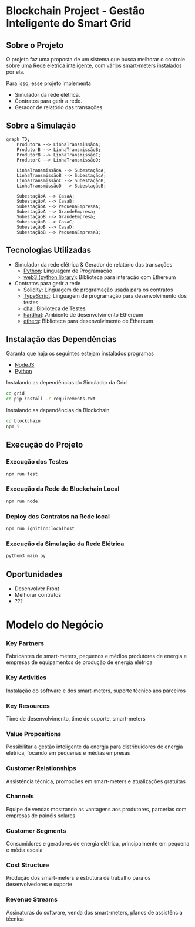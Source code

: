 # Blockchain Project - Gestão Inteligente do Smart Grid

## Sobre o Projeto

O projeto faz uma proposta de um sistema que busca melhorar o controle sobre uma [Rede elétrica inteligente](https://pt.wikipedia.org/wiki/Rede_el%C3%A9trica_inteligente), com vários [smart-meters](https://en.wikipedia.org/wiki/Smart_meter) instalados por ela.

Para isso, esse projeto implementa

- Simulador da rede elétrica.
- Contratos para gerir a rede.
- Gerador de relatório das transações.

## Sobre a Simulação

```mermaid
graph TD;
    ProdutorA --> LinhaTransmissãoA;
    ProdutorB --> LinhaTransmissãoB;
    ProdutorB --> LinhaTransmissãoC;
    ProdutorC --> LinhaTransmissãoD;

    LinhaTransmissãoA --> SubestaçãoA;
    LinhaTransmissãoB --> SubestaçãoA;
    LinhaTransmissãoC --> SubestaçãoB;
    LinhaTransmissãoD --> SubestaçãoB;

    SubestaçãoA --> CasaA;
    SubestaçãoA --> CasaB;
    SubestaçãoA --> PequenaEmpresaA;
    SubestaçãoA --> GrandeEmpresa;
    SubestaçãoB --> GrandeEmpresa;
    SubestaçãoB --> CasaC;
    SubestaçãoB --> CasaD;
    SubestaçãoB --> PequenaEmpresaB;
```

## Tecnologias Utilizadas

- Simulador da rede elétrica & Gerador de relatório das transações
  - [Python](): Linguagem de Programação
  - [web3 (python library)](): Biblioteca para interação com Ethereum
- Contratos para gerir a rede
  - [Solidity](): Linguagem de programação usada para os contratos
  - [TypeScript](): Linguagem de programação para desenvolvimento dos testes
  - [chai](): Biblioteca de Testes
  - [hardhat](): Ambiente de desenvolvimento Ethereum
  - [ethers](): Biblioteca para desenvolvimento de Ethereum

## Instalação das Dependências

Garanta que haja os seguintes estejam instalados programas

- [NodeJS]()
- [Python]()

Instalando as dependências do Simulador da Grid

```bash
cd grid
cd pip install -r requirements.txt
```

Instalando as dependências da Blockchain

```bash
cd blockchain
npm i
```

## Execução do Projeto

### Execução dos Testes

```bash
npm run test
```

### Execução da Rede de Blockchain Local

```bash
npm run node
```

### Deploy dos Contratos na Rede local

```bash
npm run ignition:localhost
```

### Execução da Simulação da Rede Elétrica

```bash
python3 main.py
```

## Oportunidades

- Desenvolver Front
- Melhorar contratos
- ???

# Modelo do Negócio

### Key Partners

Fabricantes de smart-meters, pequenos e médios produtores de energia e empresas de equipamentos de produção de energia elétrica

### Key Activities

Instalação do software e dos smart-meters, suporte técnico aos parceiros

### Key Resources

Time de desenvolvimento, time de suporte, smart-meters

### Value Propositions

Possibilitar a gestão inteligente da energia para distribuidores de energia elétrica, focando em pequenas e médias empresas

### Customer Relationships

Assistência técnica, promoções em smart-meters e atualizações gratuitas

### Channels

Equipe de vendas mostrando as vantagens aos produtores, parcerias com empresas de painéis solares

### Customer Segments

Consumidores e geradores de energia elétrica, principalmente em pequena e média escala

### Cost Structure

Produção dos smart-meters e estrutura de trabalho para os desenvolvedores e suporte

### Revenue Streams

Assinaturas do software, venda dos smart-meters, planos de assistência técnica
